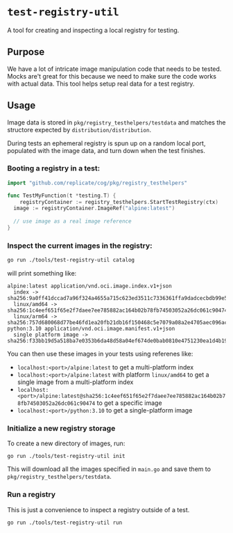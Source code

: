 # `test-registry-util`

A tool for creating and inspecting a local registry for testing. 

## Purpose

We have a lot of intricate image manipulation code that needs to be tested. Mocks are't great for this because we need to make sure the code works with actual data. This tool helps setup real data for a test registry.

## Usage

Image data is stored in `pkg/registry_testhelpers/testdata` and matches the structore expected by `distribution/distribution`. 

During tests an ephemeral registry is spun up on a random local port, populated with the image data, and turn down when the test finishes.

### Booting a registry in a test:

```go
import "github.com/replicate/cog/pkg/registry_testhelpers"

func TestMyFunction(t *testing.T) {
	registryContainer := registry_testhelpers.StartTestRegistry(ctx)
  image := registryContainer.ImageRef("alpine:latest")
	
  // use image as a real image reference
}
```
### Inspect the current images in the registry:

```bash
go run ./tools/test-registry-util catalog
```
will print something like:

```
alpine:latest application/vnd.oci.image.index.v1+json
  index -> sha256:9a0ff41dccad7a96f324a4655a715c623ed3511c7336361ffa9dadcecbdb99e5
  linux/amd64 -> sha256:1c4eef651f65e2f7daee7ee785882ac164b02b78fb74503052a26dc061c90474
  linux/arm64 -> sha256:757d680068d77be46fd1ea20fb21db16f150468c5e7079a08a2e4705aec096ac
python:3.10 application/vnd.oci.image.manifest.v1+json
  single platform image -> sha256:f33bb19d5a518ba7e0353b6da48d58a04ef674de0bab0810e4751230ea1d4b19
```

You can then use these images in your tests using referenes like:

- `localhost:<port>/alpine:latest` to get a multi-platform index
- `localhost:<port>/alpine:latest` with platform `linux/amd64` to get a single image from a multi-platform index
- `localhost:<port>/alpine:latest@sha256:1c4eef651f65e2f7daee7ee785882ac164b02b78fb74503052a26dc061c90474` to get a specific image
- `localhost:<port>/python:3.10` to get a single-platform image


### Initialize a new registry storage

To create a new directory of images, run:

```
go run ./tools/test-registry-util init
```

This will download all the images specified in `main.go` and save them to `pkg/registry_testhelpers/testdata`.

### Run a registry

This is just a convenience to inspect a registry outside of a test.

```
go run ./tools/test-registry-util run
```
